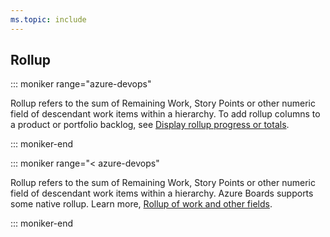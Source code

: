 ```yaml
---
ms.topic: include
---
```




## Rollup

::: moniker range="azure-devops"  

Rollup refers to the sum of Remaining Work, Story Points or other numeric field of descendant work items within a hierarchy. To add rollup columns to a product or portfolio backlog, see [Display rollup progress or totals](/azure/devops/boards/backlogs/display-rollup).  

::: moniker-end  

::: moniker range="< azure-devops"  

Rollup refers to the sum of Remaining Work, Story Points or other numeric field of descendant work items within a hierarchy. Azure Boards supports some native rollup. Learn more, [Rollup of work and other fields](/azure/devops/reference/xml/support-rollup-of-work-and-other-fields).  

::: moniker-end  